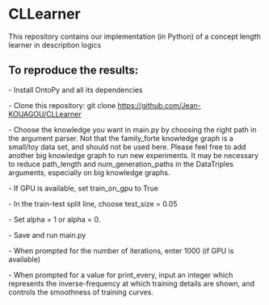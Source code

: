 # CLLearner
This repository contains our implementation (in Python) of a concept length learner in description logics

## To reproduce the results:
*-* Install OntoPy and all its dependencies

*-* Clone this repository: git clone https://github.com/Jean-KOUAGOU/CLLearner

*-* Choose the knowledge you want in main.py by choosing the right path in the argument parser. Not that the family\_forte knowledge graph is a small/toy data set, and should not be used here. Please feel free to add another big knowledge graph to run new experiments. It may be necessary to reduce path\_length and num\_generation_paths in the DataTriples arguments, especially on big knowledge graphs.

*-* If GPU is available, set train_on_gpu to True

*-* In the train-test split line, choose test_size = 0.05

*-* Set alpha = 1 or alpha = 0.

*-* Save and run main.py

*-* When prompted for the number of iterations, enter 1000 (if GPU is available)

*-* When prompted for a value for print_every, input an integer which represents the inverse-frequency at which training details are shown, and controls the smoothness of training curves. 
